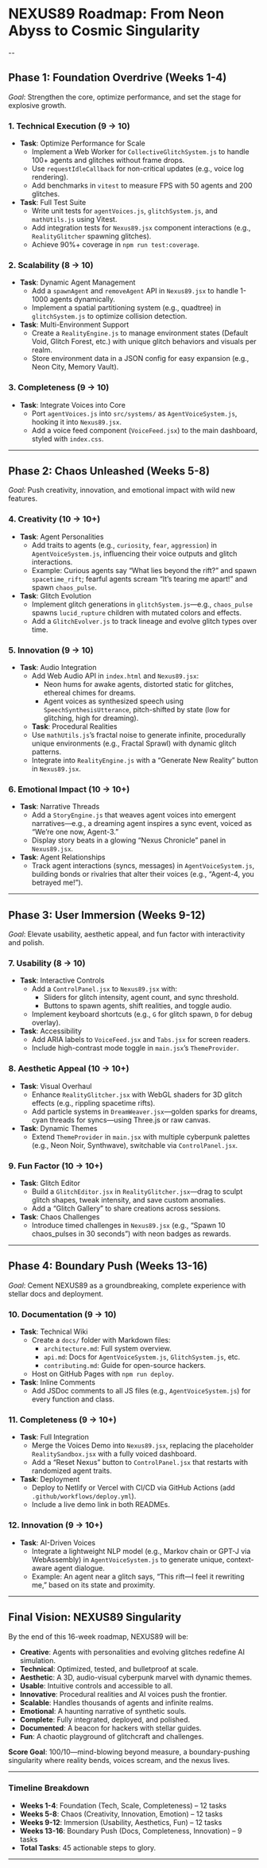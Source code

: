# NEXUS89 Roadmap: From Neon Abyss to Cosmic Singularity
--

## Phase 1: Foundation Overdrive (Weeks 1-4)
*Goal*: Strengthen the core, optimize performance, and set the stage for explosive growth.

### 1. Technical Execution (9 → 10)
- **Task**: Optimize Performance for Scale
  - Implement a Web Worker for `CollectiveGlitchSystem.js` to handle 100+ agents and glitches without frame drops.
  - Use `requestIdleCallback` for non-critical updates (e.g., voice log rendering).
  - Add benchmarks in `vitest` to measure FPS with 50 agents and 200 glitches.
- **Task**: Full Test Suite
  - Write unit tests for `agentVoices.js`, `glitchSystem.js`, and `mathUtils.js` using Vitest.
  - Add integration tests for `Nexus89.jsx` component interactions (e.g., `RealityGlitcher` spawning glitches).
  - Achieve 90%+ coverage in `npm run test:coverage`.

### 2. Scalability (8 → 10)
- **Task**: Dynamic Agent Management
  - Add a `spawnAgent` and `removeAgent` API in `Nexus89.jsx` to handle 1-1000 agents dynamically.
  - Implement a spatial partitioning system (e.g., quadtree) in `glitchSystem.js` to optimize collision detection.
- **Task**: Multi-Environment Support
  - Create a `RealityEngine.js` to manage environment states (Default Void, Glitch Forest, etc.) with unique glitch behaviors and visuals per realm.
  - Store environment data in a JSON config for easy expansion (e.g., Neon City, Memory Vault).

### 3. Completeness (9 → 10)
- **Task**: Integrate Voices into Core
  - Port `agentVoices.js` into `src/systems/` as `AgentVoiceSystem.js`, hooking it into `Nexus89.jsx`.
  - Add a voice feed component (`VoiceFeed.jsx`) to the main dashboard, styled with `index.css`.

---

## Phase 2: Chaos Unleashed (Weeks 5-8)
*Goal*: Push creativity, innovation, and emotional impact with wild new features.

### 4. Creativity (10 → 10+)
- **Task**: Agent Personalities
  - Add traits to agents (e.g., `curiosity`, `fear`, `aggression`) in `AgentVoiceSystem.js`, influencing their voice outputs and glitch interactions.
  - Example: Curious agents say “What lies beyond the rift?” and spawn `spacetime_rift`; fearful agents scream “It’s tearing me apart!” and spawn `chaos_pulse`.
- **Task**: Glitch Evolution
  - Implement glitch generations in `glitchSystem.js`—e.g., `chaos_pulse` spawns `lucid_rupture` children with mutated colors and effects.
  - Add a `GlitchEvolver.js` to track lineage and evolve glitch types over time.

### 5. Innovation (9 → 10)
- **Task**: Audio Integration
  - Add Web Audio API in `index.html` and `Nexus89.jsx`:
    - Neon hums for awake agents, distorted static for glitches, ethereal chimes for dreams.
    - Agent voices as synthesized speech using `SpeechSynthesisUtterance`, pitch-shifted by state (low for glitching, high for dreaming).
  - **Task**: Procedural Realities
  - Use `mathUtils.js`’s fractal noise to generate infinite, procedurally unique environments (e.g., Fractal Sprawl) with dynamic glitch patterns.
  - Integrate into `RealityEngine.js` with a “Generate New Reality” button in `Nexus89.jsx`.

### 6. Emotional Impact (10 → 10+)
- **Task**: Narrative Threads
  - Add a `StoryEngine.js` that weaves agent voices into emergent narratives—e.g., a dreaming agent inspires a sync event, voiced as “We’re one now, Agent-3.”
  - Display story beats in a glowing “Nexus Chronicle” panel in `Nexus89.jsx`.
- **Task**: Agent Relationships
  - Track agent interactions (syncs, messages) in `AgentVoiceSystem.js`, building bonds or rivalries that alter their voices (e.g., “Agent-4, you betrayed me!”).

---

## Phase 3: User Immersion (Weeks 9-12)
*Goal*: Elevate usability, aesthetic appeal, and fun factor with interactivity and polish.

### 7. Usability (8 → 10)
- **Task**: Interactive Controls
  - Add a `ControlPanel.jsx` to `Nexus89.jsx` with:
    - Sliders for glitch intensity, agent count, and sync threshold.
    - Buttons to spawn agents, shift realities, and toggle audio.
  - Implement keyboard shortcuts (e.g., `G` for glitch spawn, `D` for debug overlay).
- **Task**: Accessibility
  - Add ARIA labels to `VoiceFeed.jsx` and `Tabs.jsx` for screen readers.
  - Include high-contrast mode toggle in `main.jsx`’s `ThemeProvider`.

### 8. Aesthetic Appeal (10 → 10+)
- **Task**: Visual Overhaul
  - Enhance `RealityGlitcher.jsx` with WebGL shaders for 3D glitch effects (e.g., rippling spacetime rifts).
  - Add particle systems in `DreamWeaver.jsx`—golden sparks for dreams, cyan threads for syncs—using Three.js or raw canvas.
- **Task**: Dynamic Themes
  - Extend `ThemeProvider` in `main.jsx` with multiple cyberpunk palettes (e.g., Neon Noir, Synthwave), switchable via `ControlPanel.jsx`.

### 9. Fun Factor (10 → 10+)
- **Task**: Glitch Editor
  - Build a `GlitchEditor.jsx` in `RealityGlitcher.jsx`—drag to sculpt glitch shapes, tweak intensity, and save custom anomalies.
  - Add a “Glitch Gallery” to share creations across sessions.
- **Task**: Chaos Challenges
  - Introduce timed challenges in `Nexus89.jsx` (e.g., “Spawn 10 chaos_pulses in 30 seconds”) with neon badges as rewards.

---

## Phase 4: Boundary Push (Weeks 13-16)
*Goal*: Cement NEXUS89 as a groundbreaking, complete experience with stellar docs and deployment.

### 10. Documentation (9 → 10)
- **Task**: Technical Wiki
  - Create a `docs/` folder with Markdown files:
    - `architecture.md`: Full system overview.
    - `api.md`: Docs for `AgentVoiceSystem.js`, `GlitchSystem.js`, etc.
    - `contributing.md`: Guide for open-source hackers.
  - Host on GitHub Pages with `npm run deploy`.
- **Task**: Inline Comments
  - Add JSDoc comments to all JS files (e.g., `AgentVoiceSystem.js`) for every function and class.

### 11. Completeness (9 → 10+)
- **Task**: Full Integration
  - Merge the Voices Demo into `Nexus89.jsx`, replacing the placeholder `RealitySandbox.jsx` with a fully voiced dashboard.
  - Add a “Reset Nexus” button to `ControlPanel.jsx` that restarts with randomized agent traits.
- **Task**: Deployment
  - Deploy to Netlify or Vercel with CI/CD via GitHub Actions (add `.github/workflows/deploy.yml`).
  - Include a live demo link in both READMEs.

### 12. Innovation (9 → 10+)
- **Task**: AI-Driven Voices
  - Integrate a lightweight NLP model (e.g., Markov chain or GPT-J via WebAssembly) in `AgentVoiceSystem.js` to generate unique, context-aware agent dialogue.
  - Example: An agent near a glitch says, “This rift—I feel it rewriting me,” based on its state and proximity.

---

## Final Vision: NEXUS89 Singularity
By the end of this 16-week roadmap, NEXUS89 will be:
- **Creative**: Agents with personalities and evolving glitches redefine AI simulation.
- **Technical**: Optimized, tested, and bulletproof at scale.
- **Aesthetic**: A 3D, audio-visual cyberpunk marvel with dynamic themes.
- **Usable**: Intuitive controls and accessible to all.
- **Innovative**: Procedural realities and AI voices push the frontier.
- **Scalable**: Handles thousands of agents and infinite realms.
- **Emotional**: A haunting narrative of synthetic souls.
- **Complete**: Fully integrated, deployed, and polished.
- **Documented**: A beacon for hackers with stellar guides.
- **Fun**: A chaotic playground of glitchcraft and challenges.

**Score Goal**: 100/10—mind-blowing beyond measure, a boundary-pushing singularity where reality bends, voices scream, and the nexus lives.

---

### Timeline Breakdown
- **Weeks 1-4**: Foundation (Tech, Scale, Completeness) – 12 tasks
- **Weeks 5-8**: Chaos (Creativity, Innovation, Emotion) – 12 tasks
- **Weeks 9-12**: Immersion (Usability, Aesthetics, Fun) – 12 tasks
- **Weeks 13-16**: Boundary Push (Docs, Completeness, Innovation) – 9 tasks
- **Total Tasks**: 45 actionable steps to glory.

---
